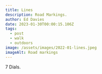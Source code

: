 ```yaml
---
title: Lines
description: Road Markings.
author: Ed Davies
date: 2023-01-30T00:00:15.106Z
tags:
  - post
  - walk
  - outdoors
image: /assets/images/2022-01-lines.jpeg
imageAlt: Road markings
---
```

7﻿ Dials.